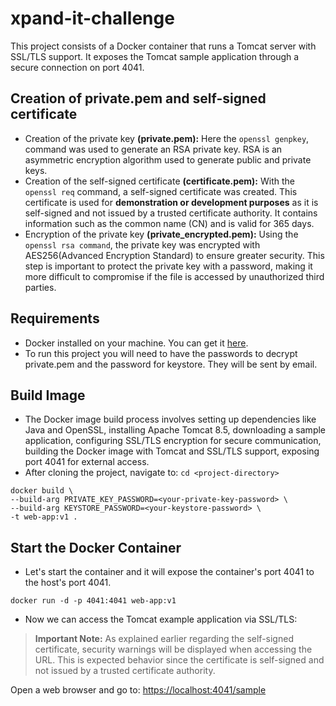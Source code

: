 # xpand-it-challenge

This project consists of a Docker container that runs a Tomcat server with SSL/TLS support. It exposes the Tomcat sample application through a secure connection on port 4041. <br>

## Creation of private.pem and self-signed certificate
* Creation of the private key **(private.pem):** Here the ```openssl genpkey```, command was used to generate an RSA private key. RSA is an asymmetric encryption algorithm used to generate public and private keys.
* Creation of the self-signed certificate **(certificate.pem):** With the ```openssl req``` command, a self-signed certificate was created. This certificate is used for **demonstration or development purposes** as it is self-signed and not issued by a trusted certificate authority. It contains information such as the common name (CN) and is valid for 365 days.
* Encryption of the private key **(private_encrypted.pem):** Using the ```openssl rsa command```, the private key was encrypted with AES256(Advanced Encryption Standard) to ensure greater security. This step is important to protect the private key with a password, making it more difficult to compromise if the file is accessed by unauthorized third parties.

## Requirements
* Docker installed on your machine. You can get it [here](https://docs.docker.com/get-docker/).
* To run this project you will need to have the passwords to decrypt private.pem and the password for keystore. They will be sent by email.

## Build Image
* The Docker image build process involves setting up dependencies like Java and OpenSSL, installing Apache Tomcat 8.5, downloading a sample application, configuring SSL/TLS encryption for secure communication, building the Docker image with Tomcat and SSL/TLS support, exposing port 4041 for external access. 
* After cloning the project, navigate to:
``` cd <project-directory> ```
```
docker build \
--build-arg PRIVATE_KEY_PASSWORD=<your-private-key-password> \
--build-arg KEYSTORE_PASSWORD=<your-keystore-password> \
-t web-app:v1 .
```
## Start the Docker Container
* Let's start the container and it will expose the container's port 4041 to the host's port 4041.
```
docker run -d -p 4041:4041 web-app:v1
```
* Now we can access the Tomcat example application via SSL/TLS:<br>
> **Important Note:** As explained earlier regarding the self-signed certificate, security warnings will be displayed when accessing the URL. This is expected behavior since the certificate is self-signed and not issued by a trusted certificate authority. <br>

Open a web browser and go to: <https://localhost:4041/sample>